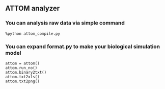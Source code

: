 ## ATTOM analyzer

### You can analysis raw data via simple command
```shell
%python attom_compile.py
```

### You can expand format.py to make your biological simulation model
```shell
attom = attom()
attom.run_no()
attom.binary2txt()
attom.txt2xls()
attom.txt2png()
```
